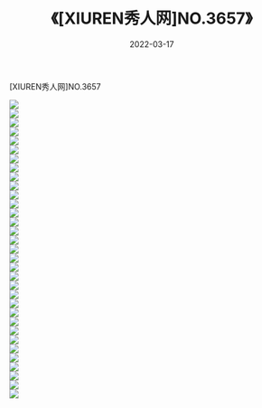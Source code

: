 ﻿---
layout: post
title:  《[XIUREN秀人网]NO.3657》
date:   2022-03-17
img: http://img.660000.xyz/Sharelink/秀人网/秀人网第04部分/[XIUREN秀人网]NO.3657/000.jpg
categories: [美女, 清纯, 唯美]
---

[XIUREN秀人网]NO.3657

 ![](http://img.660000.xyz/Sharelink/秀人网/秀人网第04部分/[XIUREN秀人网]NO.3657/001.jpg) <br>![](http://img.660000.xyz/Sharelink/秀人网/秀人网第04部分/[XIUREN秀人网]NO.3657/002.jpg) <br>![](http://img.660000.xyz/Sharelink/秀人网/秀人网第04部分/[XIUREN秀人网]NO.3657/003.jpg) <br>![](http://img.660000.xyz/Sharelink/秀人网/秀人网第04部分/[XIUREN秀人网]NO.3657/004.jpg) <br>![](http://img.660000.xyz/Sharelink/秀人网/秀人网第04部分/[XIUREN秀人网]NO.3657/005.jpg) <br>![](http://img.660000.xyz/Sharelink/秀人网/秀人网第04部分/[XIUREN秀人网]NO.3657/006.jpg) <br>![](http://img.660000.xyz/Sharelink/秀人网/秀人网第04部分/[XIUREN秀人网]NO.3657/007.jpg) <br>![](http://img.660000.xyz/Sharelink/秀人网/秀人网第04部分/[XIUREN秀人网]NO.3657/008.jpg) <br>![](http://img.660000.xyz/Sharelink/秀人网/秀人网第04部分/[XIUREN秀人网]NO.3657/009.jpg) <br>![](http://img.660000.xyz/Sharelink/秀人网/秀人网第04部分/[XIUREN秀人网]NO.3657/010.jpg) <br>![](http://img.660000.xyz/Sharelink/秀人网/秀人网第04部分/[XIUREN秀人网]NO.3657/011.jpg) <br>![](http://img.660000.xyz/Sharelink/秀人网/秀人网第04部分/[XIUREN秀人网]NO.3657/012.jpg) <br>![](http://img.660000.xyz/Sharelink/秀人网/秀人网第04部分/[XIUREN秀人网]NO.3657/013.jpg) <br>![](http://img.660000.xyz/Sharelink/秀人网/秀人网第04部分/[XIUREN秀人网]NO.3657/014.jpg) <br>![](http://img.660000.xyz/Sharelink/秀人网/秀人网第04部分/[XIUREN秀人网]NO.3657/015.jpg) <br>![](http://img.660000.xyz/Sharelink/秀人网/秀人网第04部分/[XIUREN秀人网]NO.3657/016.jpg) <br>![](http://img.660000.xyz/Sharelink/秀人网/秀人网第04部分/[XIUREN秀人网]NO.3657/017.jpg) <br>![](http://img.660000.xyz/Sharelink/秀人网/秀人网第04部分/[XIUREN秀人网]NO.3657/018.jpg) <br>![](http://img.660000.xyz/Sharelink/秀人网/秀人网第04部分/[XIUREN秀人网]NO.3657/019.jpg) <br>![](http://img.660000.xyz/Sharelink/秀人网/秀人网第04部分/[XIUREN秀人网]NO.3657/020.jpg) <br>![](http://img.660000.xyz/Sharelink/秀人网/秀人网第04部分/[XIUREN秀人网]NO.3657/021.jpg) <br>![](http://img.660000.xyz/Sharelink/秀人网/秀人网第04部分/[XIUREN秀人网]NO.3657/022.jpg) <br>![](http://img.660000.xyz/Sharelink/秀人网/秀人网第04部分/[XIUREN秀人网]NO.3657/023.jpg) <br>![](http://img.660000.xyz/Sharelink/秀人网/秀人网第04部分/[XIUREN秀人网]NO.3657/024.jpg) <br>![](http://img.660000.xyz/Sharelink/秀人网/秀人网第04部分/[XIUREN秀人网]NO.3657/025.jpg) <br>![](http://img.660000.xyz/Sharelink/秀人网/秀人网第04部分/[XIUREN秀人网]NO.3657/026.jpg) <br>![](http://img.660000.xyz/Sharelink/秀人网/秀人网第04部分/[XIUREN秀人网]NO.3657/027.jpg) <br>![](http://img.660000.xyz/Sharelink/秀人网/秀人网第04部分/[XIUREN秀人网]NO.3657/028.jpg) <br>![](http://img.660000.xyz/Sharelink/秀人网/秀人网第04部分/[XIUREN秀人网]NO.3657/029.jpg) <br>![](http://img.660000.xyz/Sharelink/秀人网/秀人网第04部分/[XIUREN秀人网]NO.3657/030.jpg) <br>![](http://img.660000.xyz/Sharelink/秀人网/秀人网第04部分/[XIUREN秀人网]NO.3657/031.jpg) <br>![](http://img.660000.xyz/Sharelink/秀人网/秀人网第04部分/[XIUREN秀人网]NO.3657/032.jpg) <br>![](http://img.660000.xyz/Sharelink/秀人网/秀人网第04部分/[XIUREN秀人网]NO.3657/033.jpg) <br>